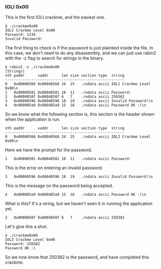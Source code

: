 ### IOLI 0x00

This is the first IOLI crackme, and the easiest one.

```
$ ./crackme0x00
IOLI Crackme Level 0x00
Password: 1234
Invalid Password!
```

The first thing to check is if the password is just plaintext inside the file. In this case, we don't need to do any disassembly, and we can just use rabin2 with the -z flag to search for strings in the binary.

```
$ rabin2 -z ./crackme0x00
[Strings]
nth paddr      vaddr      len size section type  string
-------------------------------------------------------
0   0x00000568 0x08048568 24  25   .rodata ascii IOLI Crackme Level 0x00\n
1   0x00000581 0x08048581 10  11   .rodata ascii Password: 
2   0x0000058f 0x0804858f 6   7    .rodata ascii 250382
3   0x00000596 0x08048596 18  19   .rodata ascii Invalid Password!\n
4   0x000005a9 0x080485a9 15  16   .rodata ascii Password OK :)\n
```

So we know what the following section is, this section is the header shown when the application is run.

```
nth paddr      vaddr      len size section type  string
-------------------------------------------------------
0   0x00000568 0x08048568 24  25   .rodata ascii IOLI Crackme Level 0x00\n
```

Here we have the prompt for the password.

```
1   0x00000581 0x08048581 10  11   .rodata ascii Password: 
```

This is the error on entering an invalid password.

```
3   0x00000596 0x08048596 18  19   .rodata ascii Invalid Password!\n
```

This is the message on the password being accepted.

```
4   0x000005a9 0x080485a9 15  16   .rodata ascii Password OK :)\n
```

What is this? It's a string, but we haven't seen it in running the application yet.

```
2   0x0000058f 0x0804858f 6   7    .rodata ascii 250382
```

Let's give this a shot.

```
$ ./crackme0x00
IOLI Crackme Level 0x00
Password: 250382
Password OK :)
```

So we now know that 250382 is the password, and have completed this crackme.
